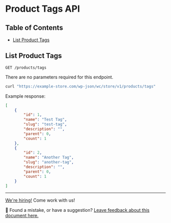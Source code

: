 # Product Tags API <!-- omit in toc -->

## Table of Contents <!-- omit in toc -->

- [List Product Tags](#list-product-tags)

## List Product Tags

```http
GET /products/tags
```

There are no parameters required for this endpoint.

```sh
curl "https://example-store.com/wp-json/wc/store/v1/products/tags"
```

Example response:

```json
[
	{
		"id": 1,
		"name": "Test Tag",
		"slug": "test-tag",
		"description": "",
		"parent": 0,
		"count": 1
	},
	{
		"id": 2,
		"name": "Another Tag",
		"slug": "another-tag",
		"description": "",
		"parent": 0,
		"count": 1
	}
]
```

<!-- FEEDBACK -->

---

[We're hiring!](https://woocommerce.com/careers/) Come work with us!

🐞 Found a mistake, or have a suggestion? [Leave feedback about this document here.](https://github.com/woocommerce/woocommerce-blocks/issues/new?assignees=&labels=type%3A+documentation&template=--doc-feedback.md&title=Feedback%20on%20./src/StoreApi/docs/product-tags.md)

<!-- /FEEDBACK -->
